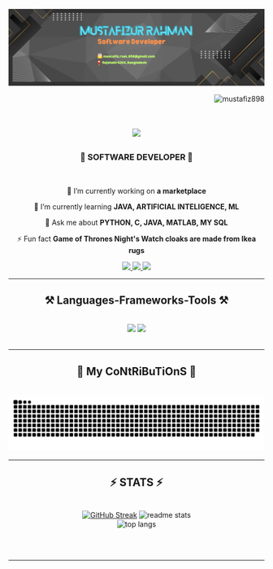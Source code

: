 ![logo](https://github.com/Mustafiz898/Mustafiz898/blob/main/MFizBannar.png)

<p align="right"> <img src="https://komarev.com/ghpvc/?username=mustafiz898&label=Profile%20views&color=FF0000&style=flat" alt="mustafiz898" /> </p>
<h1 align="center">
    <img src="https://readme-typing-svg.herokuapp.com/?font=Righteous&size=35&center=true&vCenter=true&width=500&height=70&duration=4500&lines=Hi+There!+👋;+Coding+is+FUN!;" />
</h1>

<h3 align="center">🤖 SOFTWARE DEVELOPER 🤖</h3>

<br/>

<div align="center">
 
 🔭 I’m currently working on **a marketplace**
 
 🌱 I’m currently learning **JAVA, ARTIFICIAL INTELIGENCE, ML**

💬 Ask me about **PYTHON, C, JAVA, MATLAB, MY SQL**

⚡ Fun fact **Game of Thrones Night's Watch cloaks are made from Ikea rugs**

 </div>
 
<div align="center"> 
  <a href="mailto:mustafiz.ruet.898@gmail.com">
    <img src="https://img.shields.io/badge/Gmail-333333?style=for-the-badge&logo=gmail&logoColor=red" />
  </a>
  <a href="https://linkedin.com/in/mustafizu42" target="_blank">
    <img src="https://img.shields.io/badge/LinkedIn-0077B5?style=for-the-badge&logo=linkedin&logoColor=white" target="_blank" />
  </a>
  <a href="https://github.com/Mustafiz898" target="_blank">
     <img src="https://img.shields.io/badge/Portfolio-FF5722?style=for-the-badge&logo=todoist&logoColor=white" target="_blank" /> <!-- sqlite, safari, google-chrome are other good icon options -->
  </a>
</div>

 <hr/>
 
<h2 align="center">⚒️ Languages-Frameworks-Tools ⚒️</h2>
<br/>
<div align="center">
    <img src="https://skillicons.dev/icons?i=html,css,python,tensorflow,django,opencv,vscode" />
    <img src="https://skillicons.dev/icons?i=c,java,mysql,matlab,git,github" /><br>
</div>

<br/>
<hr/>
<div align="center">
  <h2>🐍 My CoNtRiBuTiOnS 🐍</h2>
  <br>
  <img alt="snake eating my contributions" src="https://raw.githubusercontent.com/Mustafiz898/Mustafiz898/output/github-contribution-grid-snake.svg" />
  
  <br/>
</div>

<hr/>

<h2 align="center">⚡ STATS ⚡</h2>
<br>
<div align="center">
  <a href="https://git.io/streak-stats"><img  width="300"  src="https://streak-stats.demolab.com?user=Mustafiz898&theme=merko" alt="GitHub Streak" /></a>
  
  <img width="300" src="https://github-readme-stats-salesp07.vercel.app/api?username=Mustafiz898&count_private=true&show_icons=true&theme=merko&rank_icon=github&border_radius=10" alt="readme stats" />
  <br/>
  <img width="300" align="center" src="https://github-readme-stats-salesp07.vercel.app/api/top-langs/?username=Mustafiz898&hide=HTML&langs_count=8&layout=compact&theme=merko&border_radius=10&size_weight=0.5&count_weight=0.5&exclude_repo=github-readme-stats" alt="top langs" />
</div>


<br/><br/>

<hr/>

<br/>

<br/>
